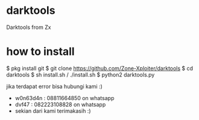 # darktools
Darktools from Zx

# how to install<br>
$ pkg install git
$ git clone https://github.com/Zone-Xploiter/darktools
$ cd darktools
$ sh install.sh / ./install.sh
$ python2 darktools.py

jika terdapat error bisa hubungi kami :)
- w0n63d4n : 08811664850 on whatsapp
- dvf47    : 082223108828 on whatsapp
- sekian dari kami terimakasih :)
